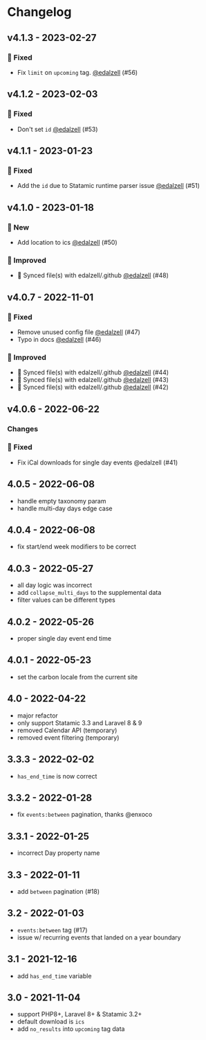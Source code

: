 # Changelog

## v4.1.3 - 2023-02-27

### 🐛 Fixed

- Fix `limit` on `upcoming` tag. [@edalzell](https://github.com/edalzell) (#56)

## v4.1.2 - 2023-02-03

### 🐛 Fixed

- Don't set `id` [@edalzell](https://github.com/edalzell) (#53)

## v4.1.1 - 2023-01-23

### 🐛 Fixed

- Add the `id` due to Statamic runtime parser issue [@edalzell](https://github.com/edalzell) (#51)

## v4.1.0 - 2023-01-18

### 🚀 New

- Add location to ics [@edalzell](https://github.com/edalzell) (#50)

### 🔧 Improved

- 🔄 Synced file(s) with edalzell/.github [@edalzell](https://github.com/edalzell) (#48)

## v4.0.7 - 2022-11-01

### 🐛 Fixed

- Remove unused config file [@edalzell](https://github.com/edalzell) (#47)
- Typo in docs [@edalzell](https://github.com/edalzell) (#46)

### 🔧 Improved

- 🔄 Synced file(s) with edalzell/.github [@edalzell](https://github.com/edalzell) (#44)
- 🔄 Synced file(s) with edalzell/.github [@edalzell](https://github.com/edalzell) (#43)
- 🔄 Synced file(s) with edalzell/.github [@edalzell](https://github.com/edalzell) (#42)

## v4.0.6 - 2022-06-22

### Changes

### 🐛 Fixed

- Fix iCal downloads for single day events @edalzell (#41)

## 4.0.5 - 2022-06-08

- handle empty taxonomy param
- handle multi-day days edge case

## 4.0.4 - 2022-06-08

- fix start/end week modifiers to be correct

## 4.0.3 - 2022-05-27

- all day logic was incorrect
- add `collapse_multi_days` to the supplemental data
- filter values can be different types

## 4.0.2 - 2022-05-26

- proper single day event end time

## 4.0.1 - 2022-05-23

- set the carbon locale from the current site

## 4.0 - 2022-04-22

- major refactor
- only support Statamic 3.3 and Laravel 8 & 9
- removed Calendar API (temporary)
- removed event filtering (temporary)

## 3.3.3 - 2022-02-02

- `has_end_time` is now correct

## 3.3.2 - 2022-01-28

- fix `events:between` pagination, thanks @enxoco

## 3.3.1 - 2022-01-25

- incorrect Day property name

## 3.3 - 2022-01-11

- add `between` pagination (#18)

## 3.2 - 2022-01-03

- `events:between` tag (#17)
- issue w/ recurring events that landed on a year boundary

## 3.1 - 2021-12-16

- add `has_end_time` variable

## 3.0 - 2021-11-04

- support PHP8+, Laravel 8+ & Statamic 3.2+
- default download is `ics`
- add `no_results` into `upcoming` tag data
